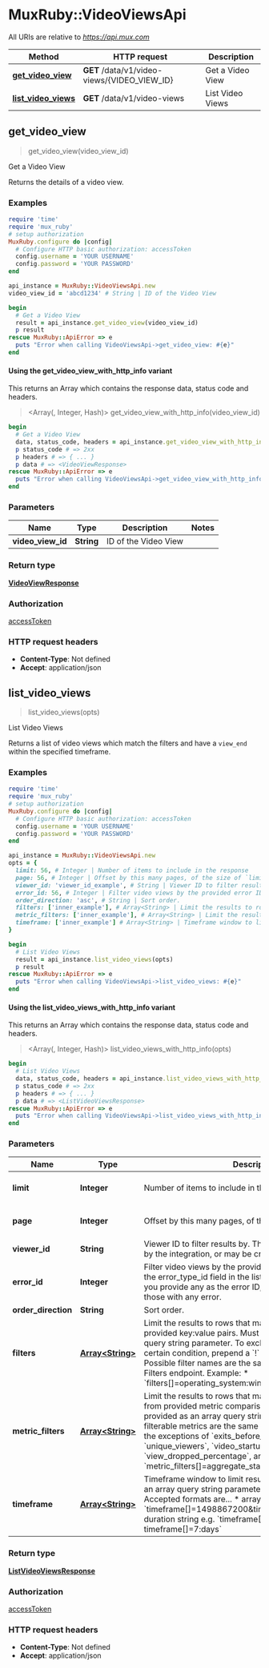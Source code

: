# MuxRuby::VideoViewsApi

All URIs are relative to *https://api.mux.com*

| Method | HTTP request | Description |
| ------ | ------------ | ----------- |
| [**get_video_view**](VideoViewsApi.md#get_video_view) | **GET** /data/v1/video-views/{VIDEO_VIEW_ID} | Get a Video View |
| [**list_video_views**](VideoViewsApi.md#list_video_views) | **GET** /data/v1/video-views | List Video Views |


## get_video_view

> <VideoViewResponse> get_video_view(video_view_id)

Get a Video View

Returns the details of a video view.

### Examples

```ruby
require 'time'
require 'mux_ruby'
# setup authorization
MuxRuby.configure do |config|
  # Configure HTTP basic authorization: accessToken
  config.username = 'YOUR USERNAME'
  config.password = 'YOUR PASSWORD'
end

api_instance = MuxRuby::VideoViewsApi.new
video_view_id = 'abcd1234' # String | ID of the Video View

begin
  # Get a Video View
  result = api_instance.get_video_view(video_view_id)
  p result
rescue MuxRuby::ApiError => e
  puts "Error when calling VideoViewsApi->get_video_view: #{e}"
end
```

#### Using the get_video_view_with_http_info variant

This returns an Array which contains the response data, status code and headers.

> <Array(<VideoViewResponse>, Integer, Hash)> get_video_view_with_http_info(video_view_id)

```ruby
begin
  # Get a Video View
  data, status_code, headers = api_instance.get_video_view_with_http_info(video_view_id)
  p status_code # => 2xx
  p headers # => { ... }
  p data # => <VideoViewResponse>
rescue MuxRuby::ApiError => e
  puts "Error when calling VideoViewsApi->get_video_view_with_http_info: #{e}"
end
```

### Parameters

| Name | Type | Description | Notes |
| ---- | ---- | ----------- | ----- |
| **video_view_id** | **String** | ID of the Video View |  |

### Return type

[**VideoViewResponse**](VideoViewResponse.md)

### Authorization

[accessToken](../README.md#accessToken)

### HTTP request headers

- **Content-Type**: Not defined
- **Accept**: application/json


## list_video_views

> <ListVideoViewsResponse> list_video_views(opts)

List Video Views

Returns a list of video views which match the filters and have a `view_end` within the specified timeframe.

### Examples

```ruby
require 'time'
require 'mux_ruby'
# setup authorization
MuxRuby.configure do |config|
  # Configure HTTP basic authorization: accessToken
  config.username = 'YOUR USERNAME'
  config.password = 'YOUR PASSWORD'
end

api_instance = MuxRuby::VideoViewsApi.new
opts = {
  limit: 56, # Integer | Number of items to include in the response
  page: 56, # Integer | Offset by this many pages, of the size of `limit`
  viewer_id: 'viewer_id_example', # String | Viewer ID to filter results by. This value may be provided by the integration, or may be created by Mux.
  error_id: 56, # Integer | Filter video views by the provided error ID (as returned in the error_type_id field in the list video views endpoint). If you provide any as the error ID, this will filter the results to those with any error.
  order_direction: 'asc', # String | Sort order.
  filters: ['inner_example'], # Array<String> | Limit the results to rows that match conditions from provided key:value pairs. Must be provided as an array query string parameter.  To exclude rows that match a certain condition, prepend a `!` character to the dimension.  Possible filter names are the same as returned by the List Filters endpoint.  Example:    * `filters[]=operating_system:windows&filters[]=!country:US` 
  metric_filters: ['inner_example'], # Array<String> | Limit the results to rows that match inequality conditions from provided metric comparison clauses. Must be provided as an array query string parameter.  Possible filterable metrics are the same as the set of metric ids, with the exceptions of `exits_before_video_start`, `unique_viewers`, `video_startup_failure_percentage`, `view_dropped_percentage`, and `views`.  Example:    * `metric_filters[]=aggregate_startup_time>=1000` 
  timeframe: ['inner_example'] # Array<String> | Timeframe window to limit results by. Must be provided as an array query string parameter (e.g. timeframe[]=).  Accepted formats are...    * array of epoch timestamps e.g. `timeframe[]=1498867200&timeframe[]=1498953600`   * duration string e.g. `timeframe[]=24:hours or timeframe[]=7:days` 
}

begin
  # List Video Views
  result = api_instance.list_video_views(opts)
  p result
rescue MuxRuby::ApiError => e
  puts "Error when calling VideoViewsApi->list_video_views: #{e}"
end
```

#### Using the list_video_views_with_http_info variant

This returns an Array which contains the response data, status code and headers.

> <Array(<ListVideoViewsResponse>, Integer, Hash)> list_video_views_with_http_info(opts)

```ruby
begin
  # List Video Views
  data, status_code, headers = api_instance.list_video_views_with_http_info(opts)
  p status_code # => 2xx
  p headers # => { ... }
  p data # => <ListVideoViewsResponse>
rescue MuxRuby::ApiError => e
  puts "Error when calling VideoViewsApi->list_video_views_with_http_info: #{e}"
end
```

### Parameters

| Name | Type | Description | Notes |
| ---- | ---- | ----------- | ----- |
| **limit** | **Integer** | Number of items to include in the response | [optional][default to 25] |
| **page** | **Integer** | Offset by this many pages, of the size of &#x60;limit&#x60; | [optional][default to 1] |
| **viewer_id** | **String** | Viewer ID to filter results by. This value may be provided by the integration, or may be created by Mux. | [optional] |
| **error_id** | **Integer** | Filter video views by the provided error ID (as returned in the error_type_id field in the list video views endpoint). If you provide any as the error ID, this will filter the results to those with any error. | [optional] |
| **order_direction** | **String** | Sort order. | [optional] |
| **filters** | [**Array&lt;String&gt;**](String.md) | Limit the results to rows that match conditions from provided key:value pairs. Must be provided as an array query string parameter.  To exclude rows that match a certain condition, prepend a &#x60;!&#x60; character to the dimension.  Possible filter names are the same as returned by the List Filters endpoint.  Example:    * &#x60;filters[]&#x3D;operating_system:windows&amp;filters[]&#x3D;!country:US&#x60;  | [optional] |
| **metric_filters** | [**Array&lt;String&gt;**](String.md) | Limit the results to rows that match inequality conditions from provided metric comparison clauses. Must be provided as an array query string parameter.  Possible filterable metrics are the same as the set of metric ids, with the exceptions of &#x60;exits_before_video_start&#x60;, &#x60;unique_viewers&#x60;, &#x60;video_startup_failure_percentage&#x60;, &#x60;view_dropped_percentage&#x60;, and &#x60;views&#x60;.  Example:    * &#x60;metric_filters[]&#x3D;aggregate_startup_time&gt;&#x3D;1000&#x60;  | [optional] |
| **timeframe** | [**Array&lt;String&gt;**](String.md) | Timeframe window to limit results by. Must be provided as an array query string parameter (e.g. timeframe[]&#x3D;).  Accepted formats are...    * array of epoch timestamps e.g. &#x60;timeframe[]&#x3D;1498867200&amp;timeframe[]&#x3D;1498953600&#x60;   * duration string e.g. &#x60;timeframe[]&#x3D;24:hours or timeframe[]&#x3D;7:days&#x60;  | [optional] |

### Return type

[**ListVideoViewsResponse**](ListVideoViewsResponse.md)

### Authorization

[accessToken](../README.md#accessToken)

### HTTP request headers

- **Content-Type**: Not defined
- **Accept**: application/json

